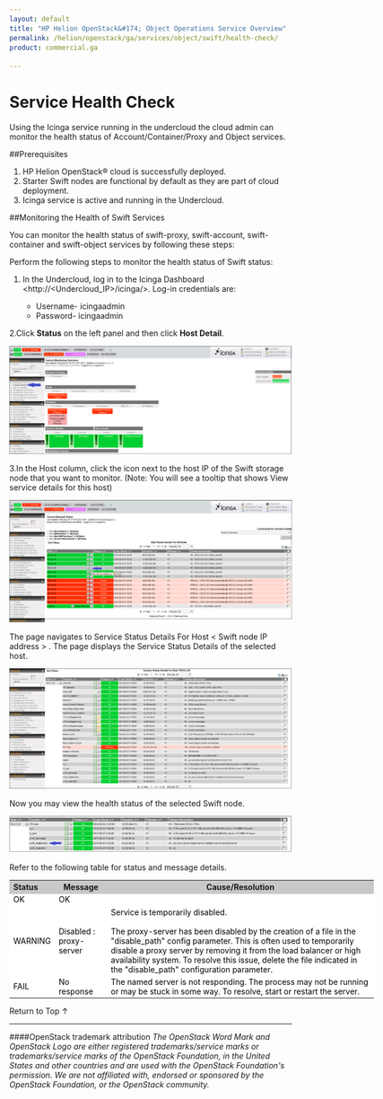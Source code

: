 ```yaml
---
layout: default
title: "HP Helion OpenStack&#174; Object Operations Service Overview"
permalink: /helion/openstack/ga/services/object/swift/health-check/
product: commercial.ga

---
```

<!--UNDER REVISION-->

<script>

function PageRefresh {
onLoad="window.refresh"
}

PageRefresh();

</script>

<!--
<p style="font-size: small;"> <a href="/helion/openstack/ga/services/object/overview/">&#9664; PREV</a> | <a href="/helion/openstack/services/overview/">&#9650; UP</a> | <a href=" /helion/openstack/ga/services/swift/deployment/"> NEXT &#9654</a> </p>-->


# Service Health Check 

Using the Icinga service running in the undercloud the cloud admin can monitor the health status of Account/Container/Proxy and Object services. 

##Prerequisites

1. HP Helion OpenStack&#174; cloud is successfully deployed.
2. Starter Swift nodes are functional by default as they are part of cloud deployment.
3. Icinga service is active and running in the Undercloud.



##Monitoring the Health of Swift Services

 You can monitor the health status of swift-proxy, swift-account, swift-container and swift-object services by following these steps:


Perform the following steps to monitor the health status of Swift status:

1. In the Undercloud, log in to the Icinga Dashboard <http://<Undercloud_IP>/icinga/>. Log-in credentials are:

	* Username- icingaadmin
	* Password- icingaadmin 


2.Click **Status** on the left panel and then click **Host Detail**. 

<img src ="media/icinga_host-details.png/">


3.In the Host column, click the icon next to the host IP of the Swift storage node that you want to monitor. (Note: You will see a tooltip that shows View service details for this host)  

<img src="media/swift_icinga_view-details.png"/>


The page navigates to Service Status Details For Host  &lt; Swift node IP address &gt; . The page displays the Service Status Details of the selected host. 


<img src="media/swift_icinga_view-status-details-host.png"/>



Now you may view the health status of the selected Swift node.

<img src="media/swift_icinga-health-status.png"/>



Refer to the following table for status and message details.

<table style="text-align: left; vertical-align: top; width:650px;">
<tr style="background-color: #C8C8C8;">
	<th>Status</th>
	<th><center>Message</center></th>
    <th><center>Cause/Resolution</center></th>
</tr>
<tr style="background-color: white; color: black;">
	<td>OK</td>
	<td>OK</td>
    <td></td>
</tr>
<tr style="background-color: white; color: black;">
	<td>WARNING </td>
	<td>Disabled : proxy-server</td>
    <td>Service is temporarily disabled.<br><br>
	The proxy-server has been disabled by the creation of a file in the "disable_path" config parameter. This is often used to temporarily disable a proxy server by removing it from the
	load balancer or high availability system. To resolve this issue, delete the file indicated in the "disable_path" configuration parameter.</td>
</tr>
<tr style="background-color: white; color: black;">
	<td>FAIL </td>
	<td>No response</td>
    <td> The named server is not responding. The process may not be running or may be stuck in some way. To resolve, start or restart the server.</td>
</tr>
</table>


<a href="#top" style="padding:14px 0px 14px 0px; text-decoration: none;"> Return to Top &#8593; </a>


----
####OpenStack trademark attribution
*The OpenStack Word Mark and OpenStack Logo are either registered trademarks/service marks or trademarks/service marks of the OpenStack Foundation, in the United States and other countries and are used with the OpenStack Foundation's permission. We are not affiliated with, endorsed or sponsored by the OpenStack Foundation, or the OpenStack community.*

 





